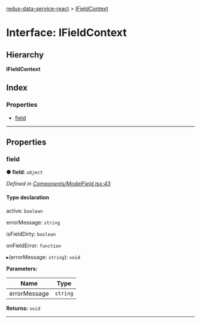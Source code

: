 [redux-data-service-react](../README.md) > [IFieldContext](../interfaces/ifieldcontext.md)

# Interface: IFieldContext

## Hierarchy

**IFieldContext**

## Index

### Properties

* [field](ifieldcontext.md#field)

---

## Properties

<a id="field"></a>

###  field

**● field**: *`object`*

*Defined in [Components/ModelField.tsx:43](https://github.com/Rediker-Software/redux-data-service-react/blob/34d72f2/src/Components/ModelField.tsx#L43)*

#### Type declaration

 active: `boolean`

 errorMessage: `string`

 isFieldDirty: `boolean`

 onFieldError: `function`

▸(errorMessage: *`string`*): `void`

**Parameters:**

| Name | Type |
| ------ | ------ |
| errorMessage | `string` |

**Returns:** `void`

___

